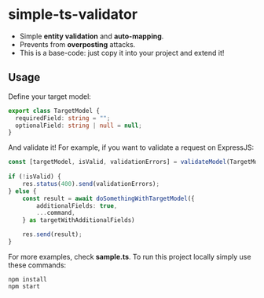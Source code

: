 # simple-ts-validator

* Simple **entity validation** and **auto-mapping**.
* Prevents from **overposting** attacks.
* This is a base-code: just copy it into your project and extend it!

## Usage

Define your target model:

```ts
export class TargetModel {
  requiredField: string = "";
  optionalField: string | null = null;
}
```

And validate it! For example, if you want to validate a request on ExpressJS:

```ts
const [targetModel, isValid, validationErrors] = validateModel(TargetModel, req.body);
    
if (!isValid) {
    res.status(400).send(validationErrors);
} else {
    const result = await doSomethingWithTargetModel({
        additionalFields: true,
        ...command,
    } as targetWithAdditionalFields)

    res.send(result);
}
```

For more examples, check **sample.ts**. To run this project locally simply use these commands:

```
npm install
npm start
```
